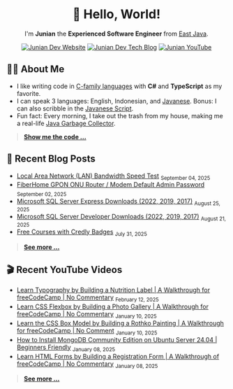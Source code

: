 <div align="center">

# 👋 Hello, World!

I'm **Junian** the **Experienced Software Engineer** from [East Java](https://en.wikipedia.org/wiki/East_Java).

[![Junian Dev Website](https://img.shields.io/badge/Website-1a73e8?style=for-the-badge&logo=googlechrome&logoColor=white "Junian Dev Website")](https://www.junian.dev/)
[![Junian Dev Tech Blog](https://img.shields.io/badge/Tech_Blog-1a73e8?style=for-the-badge&logo=hugo&logoColor=white "Junian Dev Tech Blog")](https://www.junian.dev/blog/)
[![Junian YouTube](https://img.shields.io/youtube/channel/views/UCepvZYlW1tWJ8bu3dWLQh2w?style=for-the-badge&logo=youtube&label=YouTube&labelColor=ff0000&color=555555
 "Junian YouTube Channel")](https://www.youtube.com/@JunianDev)

</div>

## 🧑‍💻 About Me

- I like writing code in [C-family languages](https://en.wikipedia.org/wiki/List_of_C-family_programming_languages) with **C#** and **TypeScript** as my favorite.
- I can speak 3 languages: English, Indonesian, and [Javanese](https://en.wikipedia.org/wiki/Javanese_language). Bonus: I can also scribble in the [Javanese Script](https://en.wikipedia.org/wiki/Javanese_script).
- Fun fact: Every morning, I take out the trash from my house, making me a real-life [Java Garbage Collector](https://en.wikipedia.org/wiki/Garbage_collection_(computer_science)#Java).

> [**Show me the code ...**](https://github.com/junian?tab=repositories&q=&type=&language=&sort=stargazers)

## 📝 Recent Blog Posts

<!-- blog feed start -->
- [Local Area Network (LAN) Bandwidth Speed Test](https://www.junian.net/tech/local-area-network-bandwidth-speed-test/) <sub>September 04, 2025</sub>
- [FiberHome GPON ONU Router / Modem Default Admin Password](https://www.junian.net/tech/fiberhome-gpon-onu-router-admin-password/) <sub>September 02, 2025</sub>
- [Microsoft SQL Server Express Downloads (2022, 2019, 2017)](https://www.junian.net/dev/microsoft-sql-server-express-download-links/) <sub>August 25, 2025</sub>
- [Microsoft SQL Server Developer Downloads (2022, 2019, 2017)](https://www.junian.net/dev/microsoft-sql-server-developer-edition-download-links/) <sub>August 21, 2025</sub>
- [Free Courses with Credly Badges](https://www.junian.net/tech/free-credly-badges/) <sub>July 31, 2025</sub>
<!-- blog feed end -->

> [**See more ...**](https://www.junian.net/)

## 🎬 Recent YouTube Videos

<!-- youtube feed start -->
- [Learn Typography by Building a Nutrition Label | A Walkthrough for freeCodeCamp | No Commentary](https://www.youtube.com/watch?v=emt78pRLr3Y) <sub>February 12, 2025</sub>
- [Learn CSS Flexbox by Building a Photo Gallery | A Walkthrough for freeCodeCamp | No Commentary](https://www.youtube.com/watch?v=XRZfAuPShX0) <sub>January 10, 2025</sub>
- [Learn the CSS Box Model by Building a Rothko Painting | A Walkthrough for freeCodeCamp | No Comment](https://www.youtube.com/watch?v=KoAPQniuKP0) <sub>January 10, 2025</sub>
- [How to Install MongoDB Community Edition on Ubuntu Server 24.04 | Beginners Friendly](https://www.youtube.com/watch?v=WUUZcoyBnI0) <sub>January 08, 2025</sub>
- [Learn HTML Forms by Building a Registration Form | A Walkthrough of freeCodeCamp | No Commentary](https://www.youtube.com/watch?v=hAsFqy1dRJM) <sub>January 08, 2025</sub>
<!-- youtube feed end -->

> [**See more ...**](https://www.junian.net/yt/)
